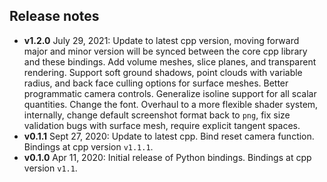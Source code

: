 ## Release notes
- **v1.2.0** July 29, 2021: Update to latest cpp version, moving forward major and minor version will be synced between the core cpp library and these bindings. Add volume meshes, slice planes, and transparent rendering. Support soft ground shadows, point clouds with variable radius, and back face culling options for surface meshes. Better programmatic camera controls. Generalize isoline support for all scalar quantities. Change the font.  Overhaul to a more flexible shader system, internally, change default screenshot format back to `png`, fix size validation bugs with surface mesh, require explicit tangent spaces.
- **v0.1.1** Sept 27, 2020: Update to latest cpp. Bind reset camera function. Bindings at cpp version `v1.1.1`.
- **v0.1.0** Apr 11, 2020: Initial release of Python bindings. Bindings at cpp version `v1.1`.
